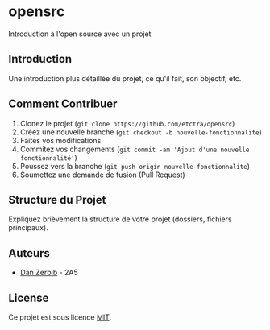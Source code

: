 # opensrc

Introduction à l'open source avec un projet

## Introduction

Une introduction plus détaillée du projet, ce qu'il fait, son objectif, etc.

## Comment Contribuer

1. Clonez le projet (`git clone https://github.com/etctra/opensrc`)
2. Créez une nouvelle branche (`git checkout -b nouvelle-fonctionnalite`)
3. Faites vos modifications
4. Commitez vos changements (`git commit -am 'Ajout d'une nouvelle fonctionnalité'`)
5. Poussez vers la branche (`git push origin nouvelle-fonctionnalite`)
6. Soumettez une demande de fusion (Pull Request)

## Structure du Projet

Expliquez brièvement la structure de votre projet (dossiers, fichiers principaux).

## Auteurs

- [Dan Zerbib]([https://github.com/etctra]) - 2A5

## License

Ce projet est sous licence [MIT](LIEN_VERS_LE_FICHIER_LICENSE).
